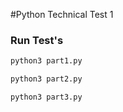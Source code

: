 #Python Technical Test 1


### Run Test's
```bash
python3 part1.py

python3 part2.py

python3 part3.py
```